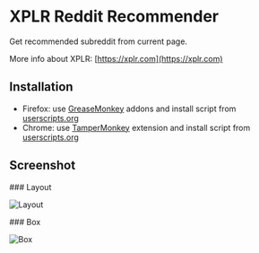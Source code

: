 # XPLR Reddit Recommender

Get recommended subreddit from current page.

More info about XPLR: [https://xplr.com](https://xplr.com)

## Installation

* Firefox: use [GreaseMonkey](https://addons.mozilla.org/en-US/firefox/addon/greasemonkey/) addons and install script from [userscripts.org](http://userscripts.org/scripts/show/158975)
* Chrome: use [TamperMonkey](https://chrome.google.com/webstore/detail/tampermonkey/dhdgffkkebhmkfjojejmpbldmpobfkfo) extension and install script from [userscripts.org](http://userscripts.org/scripts/show/158975)

## Screenshot

### Layout

![Layout](http://raw.github.com/xplr/xplr_reddit_recommend/master/screenshots/xplr_recommend_layout.png)

### Box

![Box](http://raw.github.com/xplr/xplr_reddit_recommend/master/screenshots/xplr_recommend_box.png)
